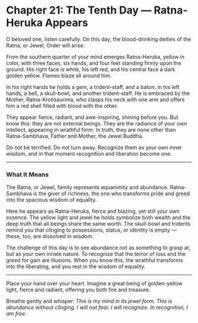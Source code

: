 # Chapter 21: The Tenth Day — Ratna-Heruka Appears

O beloved one, listen carefully. On this day, the blood-drinking deities of the Ratna, or Jewel, Order will arise.

From the southern quarter of your mind emerges Ratna-Heruka, yellow in color, with three faces, six hands, and four feet standing firmly upon the ground. His right face is white, his left red, and his central face a dark golden yellow. Flames blaze all around him.

In his right hands he holds a gem, a trident-staff, and a baton; in his left hands, a bell, a skull-bowl, and another trident-staff. He is embraced by the Mother, Ratna-Krotiśaurima, who clasps his neck with one arm and offers him a red shell filled with blood with the other.

They appear fierce, radiant, and awe-inspiring, shining before you. But know this: they are not external beings. They are the radiance of your own intellect, appearing in wrathful form. In truth, they are none other than Ratna-Sambhava, Father and Mother, the Jewel Buddha.

Do not be terrified. Do not turn away. Recognize them as your own inner wisdom, and in that moment recognition and liberation become one.

---

### What It Means

The Ratna, or Jewel, family represents equanimity and abundance. Ratna-Sambhava is the giver of richness, the one who transforms pride and greed into the spacious wisdom of equality.

Here he appears as Ratna-Heruka, fierce and blazing, yet still your own essence. The yellow light and jewel he holds symbolize both wealth and the deep truth that all beings share the same worth. The skull-bowl and tridents remind you that clinging to possessions, status, or identity is empty — these, too, are dissolved in wisdom.

The challenge of this day is to see abundance not as something to grasp at, but as your own innate nature. To recognize that the terror of loss and the greed for gain are illusions. When you know this, the wrathful transforms into the liberating, and you rest in the wisdom of equality.

---

Place your hand over your heart. Imagine a great being of golden-yellow light, fierce and radiant, offering you both fire and treasure.

Breathe gently and whisper:
*This is my mind in its jewel form.
This is abundance without clinging.
I will not fear. I will recognize.
In recognition, I am free.*
